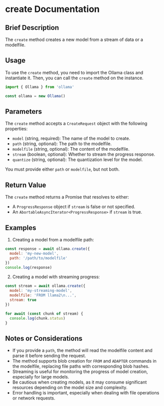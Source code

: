 # create Documentation

## Brief Description
The `create` method creates a new model from a stream of data or a modelfile.

## Usage
To use the `create` method, you need to import the Ollama class and instantiate it. Then, you can call the `create` method on the instance.

```javascript
import { Ollama } from 'ollama'

const ollama = new Ollama()
```

## Parameters
The `create` method accepts a `CreateRequest` object with the following properties:

- `model` (string, required): The name of the model to create.
- `path` (string, optional): The path to the modelfile.
- `modelfile` (string, optional): The content of the modelfile.
- `stream` (boolean, optional): Whether to stream the progress response.
- `quantize` (string, optional): The quantization level for the model.

You must provide either `path` or `modelfile`, but not both.

## Return Value
The `create` method returns a Promise that resolves to either:
- A `ProgressResponse` object if `stream` is false or not specified.
- An `AbortableAsyncIterator<ProgressResponse>` if `stream` is true.

## Examples

1. Creating a model from a modelfile path:

```javascript
const response = await ollama.create({
  model: 'my-new-model',
  path: '/path/to/modelfile'
})
console.log(response)
```

2. Creating a model with streaming progress:

```javascript
const stream = await ollama.create({
  model: 'my-streaming-model',
  modelfile: 'FROM llama2\n...',
  stream: true
})

for await (const chunk of stream) {
  console.log(chunk.status)
}
```

## Notes or Considerations

- If you provide a `path`, the method will read the modelfile content and parse it before sending the request.
- The method supports blob creation for `FROM` and `ADAPTER` commands in the modelfile, replacing file paths with corresponding blob hashes.
- Streaming is useful for monitoring the progress of model creation, especially for large models.
- Be cautious when creating models, as it may consume significant resources depending on the model size and complexity.
- Error handling is important, especially when dealing with file operations or network requests.